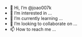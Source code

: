 - 👋 Hi, I’m @joao007k
- 👀 I’m interested in ...
- 🌱 I’m currently learning ...
- 💞️ I’m looking to collaborate on ...
- 📫 How to reach me ...

<!---
joao007k/joao007k is a ✨ special ✨ repository because its `README.md` (this file) appears on your GitHub profile.
You can click the Preview link to take a look at your changes.
--->

